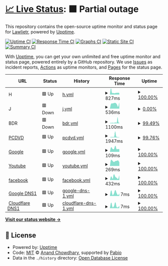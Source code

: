 # [📈 Live Status](https://Lawlietr.github.io/upptime): <!--live status--> **🟧 Partial outage**

This repository contains the open-source uptime monitor and status page for [Lawlietr](https://Lawlietr.github.io/upptime), powered by [Upptime](https://github.com/upptime/upptime).

[![Uptime CI](https://github.com/Lawlietr/upptime/workflows/Uptime%20CI/badge.svg)](https://github.com/Lawlietr/upptime/actions?query=workflow%3A%22Uptime+CI%22)
[![Response Time CI](https://github.com/Lawlietr/upptime/workflows/Response%20Time%20CI/badge.svg)](https://github.com/Lawlietr/upptime/actions?query=workflow%3A%22Response+Time+CI%22)
[![Graphs CI](https://github.com/Lawlietr/upptime/workflows/Graphs%20CI/badge.svg)](https://github.com/Lawlietr/upptime/actions?query=workflow%3A%22Graphs+CI%22)
[![Static Site CI](https://github.com/Lawlietr/upptime/workflows/Static%20Site%20CI/badge.svg)](https://github.com/Lawlietr/upptime/actions?query=workflow%3A%22Static+Site+CI%22)
[![Summary CI](https://github.com/Lawlietr/upptime/workflows/Summary%20CI/badge.svg)](https://github.com/Lawlietr/upptime/actions?query=workflow%3A%22Summary+CI%22)

With [Upptime](https://upptime.js.org), you can get your own unlimited and free uptime monitor and status page, powered entirely by a GitHub repository. We use [Issues](https://github.com/Lawlietr/upptime/issues) as incident reports, [Actions](https://github.com/Lawlietr/upptime/actions) as uptime monitors, and [Pages](https://Lawlietr.github.io/upptime) for the status page.

<!--start: status pages-->
<!-- This summary is generated by Upptime (https://github.com/upptime/upptime) -->
<!-- Do not edit this manually, your changes will be overwritten -->
<!-- prettier-ignore -->
| URL | Status | History | Response Time | Uptime |
| --- | ------ | ------- | ------------- | ------ |
| <img alt="" src="https://icons.duckduckgo.com/ip3/null.ico" height="13"> H | 🟩 Up | [h.yml](https://github.com/Lawlietr/upptime/commits/HEAD/history/h.yml) | <details><summary><img alt="Response time graph" src="./graphs/h/response-time-week.png" height="20"> 827ms</summary><br><a href="https://Lawlietr.github.io/upptime/history/h"><img alt="Response time 808" src="https://img.shields.io/endpoint?url=https%3A%2F%2Fraw.githubusercontent.com%2FLawlietr%2Fupptime%2FHEAD%2Fapi%2Fh%2Fresponse-time.json"></a><br><a href="https://Lawlietr.github.io/upptime/history/h"><img alt="24-hour response time 727" src="https://img.shields.io/endpoint?url=https%3A%2F%2Fraw.githubusercontent.com%2FLawlietr%2Fupptime%2FHEAD%2Fapi%2Fh%2Fresponse-time-day.json"></a><br><a href="https://Lawlietr.github.io/upptime/history/h"><img alt="7-day response time 827" src="https://img.shields.io/endpoint?url=https%3A%2F%2Fraw.githubusercontent.com%2FLawlietr%2Fupptime%2FHEAD%2Fapi%2Fh%2Fresponse-time-week.json"></a><br><a href="https://Lawlietr.github.io/upptime/history/h"><img alt="30-day response time 1435" src="https://img.shields.io/endpoint?url=https%3A%2F%2Fraw.githubusercontent.com%2FLawlietr%2Fupptime%2FHEAD%2Fapi%2Fh%2Fresponse-time-month.json"></a><br><a href="https://Lawlietr.github.io/upptime/history/h"><img alt="1-year response time 815" src="https://img.shields.io/endpoint?url=https%3A%2F%2Fraw.githubusercontent.com%2FLawlietr%2Fupptime%2FHEAD%2Fapi%2Fh%2Fresponse-time-year.json"></a></details> | <details><summary><a href="https://Lawlietr.github.io/upptime/history/h">100.00%</a></summary><a href="https://Lawlietr.github.io/upptime/history/h"><img alt="All-time uptime 99.74%" src="https://img.shields.io/endpoint?url=https%3A%2F%2Fraw.githubusercontent.com%2FLawlietr%2Fupptime%2FHEAD%2Fapi%2Fh%2Fuptime.json"></a><br><a href="https://Lawlietr.github.io/upptime/history/h"><img alt="24-hour uptime 100.00%" src="https://img.shields.io/endpoint?url=https%3A%2F%2Fraw.githubusercontent.com%2FLawlietr%2Fupptime%2FHEAD%2Fapi%2Fh%2Fuptime-day.json"></a><br><a href="https://Lawlietr.github.io/upptime/history/h"><img alt="7-day uptime 100.00%" src="https://img.shields.io/endpoint?url=https%3A%2F%2Fraw.githubusercontent.com%2FLawlietr%2Fupptime%2FHEAD%2Fapi%2Fh%2Fuptime-week.json"></a><br><a href="https://Lawlietr.github.io/upptime/history/h"><img alt="30-day uptime 99.76%" src="https://img.shields.io/endpoint?url=https%3A%2F%2Fraw.githubusercontent.com%2FLawlietr%2Fupptime%2FHEAD%2Fapi%2Fh%2Fuptime-month.json"></a><br><a href="https://Lawlietr.github.io/upptime/history/h"><img alt="1-year uptime 99.71%" src="https://img.shields.io/endpoint?url=https%3A%2F%2Fraw.githubusercontent.com%2FLawlietr%2Fupptime%2FHEAD%2Fapi%2Fh%2Fuptime-year.json"></a></details>
| <img alt="" src="https://icons.duckduckgo.com/ip3/null.ico" height="13"> J | 🟥 Down | [j.yml](https://github.com/Lawlietr/upptime/commits/HEAD/history/j.yml) | <details><summary><img alt="Response time graph" src="./graphs/j/response-time-week.png" height="20"> 536ms</summary><br><a href="https://Lawlietr.github.io/upptime/history/j"><img alt="Response time 713" src="https://img.shields.io/endpoint?url=https%3A%2F%2Fraw.githubusercontent.com%2FLawlietr%2Fupptime%2FHEAD%2Fapi%2Fj%2Fresponse-time.json"></a><br><a href="https://Lawlietr.github.io/upptime/history/j"><img alt="24-hour response time 671" src="https://img.shields.io/endpoint?url=https%3A%2F%2Fraw.githubusercontent.com%2FLawlietr%2Fupptime%2FHEAD%2Fapi%2Fj%2Fresponse-time-day.json"></a><br><a href="https://Lawlietr.github.io/upptime/history/j"><img alt="7-day response time 536" src="https://img.shields.io/endpoint?url=https%3A%2F%2Fraw.githubusercontent.com%2FLawlietr%2Fupptime%2FHEAD%2Fapi%2Fj%2Fresponse-time-week.json"></a><br><a href="https://Lawlietr.github.io/upptime/history/j"><img alt="30-day response time 608" src="https://img.shields.io/endpoint?url=https%3A%2F%2Fraw.githubusercontent.com%2FLawlietr%2Fupptime%2FHEAD%2Fapi%2Fj%2Fresponse-time-month.json"></a><br><a href="https://Lawlietr.github.io/upptime/history/j"><img alt="1-year response time 716" src="https://img.shields.io/endpoint?url=https%3A%2F%2Fraw.githubusercontent.com%2FLawlietr%2Fupptime%2FHEAD%2Fapi%2Fj%2Fresponse-time-year.json"></a></details> | <details><summary><a href="https://Lawlietr.github.io/upptime/history/j">0.00%</a></summary><a href="https://Lawlietr.github.io/upptime/history/j"><img alt="All-time uptime 63.60%" src="https://img.shields.io/endpoint?url=https%3A%2F%2Fraw.githubusercontent.com%2FLawlietr%2Fupptime%2FHEAD%2Fapi%2Fj%2Fuptime.json"></a><br><a href="https://Lawlietr.github.io/upptime/history/j"><img alt="24-hour uptime 0.00%" src="https://img.shields.io/endpoint?url=https%3A%2F%2Fraw.githubusercontent.com%2FLawlietr%2Fupptime%2FHEAD%2Fapi%2Fj%2Fuptime-day.json"></a><br><a href="https://Lawlietr.github.io/upptime/history/j"><img alt="7-day uptime 0.00%" src="https://img.shields.io/endpoint?url=https%3A%2F%2Fraw.githubusercontent.com%2FLawlietr%2Fupptime%2FHEAD%2Fapi%2Fj%2Fuptime-week.json"></a><br><a href="https://Lawlietr.github.io/upptime/history/j"><img alt="30-day uptime 0.00%" src="https://img.shields.io/endpoint?url=https%3A%2F%2Fraw.githubusercontent.com%2FLawlietr%2Fupptime%2FHEAD%2Fapi%2Fj%2Fuptime-month.json"></a><br><a href="https://Lawlietr.github.io/upptime/history/j"><img alt="1-year uptime 58.96%" src="https://img.shields.io/endpoint?url=https%3A%2F%2Fraw.githubusercontent.com%2FLawlietr%2Fupptime%2FHEAD%2Fapi%2Fj%2Fuptime-year.json"></a></details>
| <img alt="" src="https://icons.duckduckgo.com/ip3/null.ico" height="13"> BDR | 🟥 Down | [bdr.yml](https://github.com/Lawlietr/upptime/commits/HEAD/history/bdr.yml) | <details><summary><img alt="Response time graph" src="./graphs/bdr/response-time-week.png" height="20"> 1100ms</summary><br><a href="https://Lawlietr.github.io/upptime/history/bdr"><img alt="Response time 641" src="https://img.shields.io/endpoint?url=https%3A%2F%2Fraw.githubusercontent.com%2FLawlietr%2Fupptime%2FHEAD%2Fapi%2Fbdr%2Fresponse-time.json"></a><br><a href="https://Lawlietr.github.io/upptime/history/bdr"><img alt="24-hour response time 482" src="https://img.shields.io/endpoint?url=https%3A%2F%2Fraw.githubusercontent.com%2FLawlietr%2Fupptime%2FHEAD%2Fapi%2Fbdr%2Fresponse-time-day.json"></a><br><a href="https://Lawlietr.github.io/upptime/history/bdr"><img alt="7-day response time 1100" src="https://img.shields.io/endpoint?url=https%3A%2F%2Fraw.githubusercontent.com%2FLawlietr%2Fupptime%2FHEAD%2Fapi%2Fbdr%2Fresponse-time-week.json"></a><br><a href="https://Lawlietr.github.io/upptime/history/bdr"><img alt="30-day response time 703" src="https://img.shields.io/endpoint?url=https%3A%2F%2Fraw.githubusercontent.com%2FLawlietr%2Fupptime%2FHEAD%2Fapi%2Fbdr%2Fresponse-time-month.json"></a><br><a href="https://Lawlietr.github.io/upptime/history/bdr"><img alt="1-year response time 653" src="https://img.shields.io/endpoint?url=https%3A%2F%2Fraw.githubusercontent.com%2FLawlietr%2Fupptime%2FHEAD%2Fapi%2Fbdr%2Fresponse-time-year.json"></a></details> | <details><summary><a href="https://Lawlietr.github.io/upptime/history/bdr">99.49%</a></summary><a href="https://Lawlietr.github.io/upptime/history/bdr"><img alt="All-time uptime 99.89%" src="https://img.shields.io/endpoint?url=https%3A%2F%2Fraw.githubusercontent.com%2FLawlietr%2Fupptime%2FHEAD%2Fapi%2Fbdr%2Fuptime.json"></a><br><a href="https://Lawlietr.github.io/upptime/history/bdr"><img alt="24-hour uptime 99.99%" src="https://img.shields.io/endpoint?url=https%3A%2F%2Fraw.githubusercontent.com%2FLawlietr%2Fupptime%2FHEAD%2Fapi%2Fbdr%2Fuptime-day.json"></a><br><a href="https://Lawlietr.github.io/upptime/history/bdr"><img alt="7-day uptime 99.49%" src="https://img.shields.io/endpoint?url=https%3A%2F%2Fraw.githubusercontent.com%2FLawlietr%2Fupptime%2FHEAD%2Fapi%2Fbdr%2Fuptime-week.json"></a><br><a href="https://Lawlietr.github.io/upptime/history/bdr"><img alt="30-day uptime 99.52%" src="https://img.shields.io/endpoint?url=https%3A%2F%2Fraw.githubusercontent.com%2FLawlietr%2Fupptime%2FHEAD%2Fapi%2Fbdr%2Fuptime-month.json"></a><br><a href="https://Lawlietr.github.io/upptime/history/bdr"><img alt="1-year uptime 99.87%" src="https://img.shields.io/endpoint?url=https%3A%2F%2Fraw.githubusercontent.com%2FLawlietr%2Fupptime%2FHEAD%2Fapi%2Fbdr%2Fuptime-year.json"></a></details>
| <img alt="" src="https://icons.duckduckgo.com/ip3/www.pcdvd.com.tw.ico" height="13"> [PCDVD](https://www.pcdvd.com.tw) | 🟩 Up | [pcdvd.yml](https://github.com/Lawlietr/upptime/commits/HEAD/history/pcdvd.yml) | <details><summary><img alt="Response time graph" src="./graphs/pcdvd/response-time-week.png" height="20"> 1947ms</summary><br><a href="https://Lawlietr.github.io/upptime/history/pcdvd"><img alt="Response time 1347" src="https://img.shields.io/endpoint?url=https%3A%2F%2Fraw.githubusercontent.com%2FLawlietr%2Fupptime%2FHEAD%2Fapi%2Fpcdvd%2Fresponse-time.json"></a><br><a href="https://Lawlietr.github.io/upptime/history/pcdvd"><img alt="24-hour response time 353" src="https://img.shields.io/endpoint?url=https%3A%2F%2Fraw.githubusercontent.com%2FLawlietr%2Fupptime%2FHEAD%2Fapi%2Fpcdvd%2Fresponse-time-day.json"></a><br><a href="https://Lawlietr.github.io/upptime/history/pcdvd"><img alt="7-day response time 1947" src="https://img.shields.io/endpoint?url=https%3A%2F%2Fraw.githubusercontent.com%2FLawlietr%2Fupptime%2FHEAD%2Fapi%2Fpcdvd%2Fresponse-time-week.json"></a><br><a href="https://Lawlietr.github.io/upptime/history/pcdvd"><img alt="30-day response time 1550" src="https://img.shields.io/endpoint?url=https%3A%2F%2Fraw.githubusercontent.com%2FLawlietr%2Fupptime%2FHEAD%2Fapi%2Fpcdvd%2Fresponse-time-month.json"></a><br><a href="https://Lawlietr.github.io/upptime/history/pcdvd"><img alt="1-year response time 1422" src="https://img.shields.io/endpoint?url=https%3A%2F%2Fraw.githubusercontent.com%2FLawlietr%2Fupptime%2FHEAD%2Fapi%2Fpcdvd%2Fresponse-time-year.json"></a></details> | <details><summary><a href="https://Lawlietr.github.io/upptime/history/pcdvd">99.76%</a></summary><a href="https://Lawlietr.github.io/upptime/history/pcdvd"><img alt="All-time uptime 99.65%" src="https://img.shields.io/endpoint?url=https%3A%2F%2Fraw.githubusercontent.com%2FLawlietr%2Fupptime%2FHEAD%2Fapi%2Fpcdvd%2Fuptime.json"></a><br><a href="https://Lawlietr.github.io/upptime/history/pcdvd"><img alt="24-hour uptime 100.00%" src="https://img.shields.io/endpoint?url=https%3A%2F%2Fraw.githubusercontent.com%2FLawlietr%2Fupptime%2FHEAD%2Fapi%2Fpcdvd%2Fuptime-day.json"></a><br><a href="https://Lawlietr.github.io/upptime/history/pcdvd"><img alt="7-day uptime 99.76%" src="https://img.shields.io/endpoint?url=https%3A%2F%2Fraw.githubusercontent.com%2FLawlietr%2Fupptime%2FHEAD%2Fapi%2Fpcdvd%2Fuptime-week.json"></a><br><a href="https://Lawlietr.github.io/upptime/history/pcdvd"><img alt="30-day uptime 98.86%" src="https://img.shields.io/endpoint?url=https%3A%2F%2Fraw.githubusercontent.com%2FLawlietr%2Fupptime%2FHEAD%2Fapi%2Fpcdvd%2Fuptime-month.json"></a><br><a href="https://Lawlietr.github.io/upptime/history/pcdvd"><img alt="1-year uptime 99.60%" src="https://img.shields.io/endpoint?url=https%3A%2F%2Fraw.githubusercontent.com%2FLawlietr%2Fupptime%2FHEAD%2Fapi%2Fpcdvd%2Fuptime-year.json"></a></details>
| <img alt="" src="https://icons.duckduckgo.com/ip3/www.google.com.ico" height="13"> [Google](https://www.google.com) | 🟩 Up | [google.yml](https://github.com/Lawlietr/upptime/commits/HEAD/history/google.yml) | <details><summary><img alt="Response time graph" src="./graphs/google/response-time-week.png" height="20"> 109ms</summary><br><a href="https://Lawlietr.github.io/upptime/history/google"><img alt="Response time 112" src="https://img.shields.io/endpoint?url=https%3A%2F%2Fraw.githubusercontent.com%2FLawlietr%2Fupptime%2FHEAD%2Fapi%2Fgoogle%2Fresponse-time.json"></a><br><a href="https://Lawlietr.github.io/upptime/history/google"><img alt="24-hour response time 80" src="https://img.shields.io/endpoint?url=https%3A%2F%2Fraw.githubusercontent.com%2FLawlietr%2Fupptime%2FHEAD%2Fapi%2Fgoogle%2Fresponse-time-day.json"></a><br><a href="https://Lawlietr.github.io/upptime/history/google"><img alt="7-day response time 109" src="https://img.shields.io/endpoint?url=https%3A%2F%2Fraw.githubusercontent.com%2FLawlietr%2Fupptime%2FHEAD%2Fapi%2Fgoogle%2Fresponse-time-week.json"></a><br><a href="https://Lawlietr.github.io/upptime/history/google"><img alt="30-day response time 139" src="https://img.shields.io/endpoint?url=https%3A%2F%2Fraw.githubusercontent.com%2FLawlietr%2Fupptime%2FHEAD%2Fapi%2Fgoogle%2Fresponse-time-month.json"></a><br><a href="https://Lawlietr.github.io/upptime/history/google"><img alt="1-year response time 115" src="https://img.shields.io/endpoint?url=https%3A%2F%2Fraw.githubusercontent.com%2FLawlietr%2Fupptime%2FHEAD%2Fapi%2Fgoogle%2Fresponse-time-year.json"></a></details> | <details><summary><a href="https://Lawlietr.github.io/upptime/history/google">100.00%</a></summary><a href="https://Lawlietr.github.io/upptime/history/google"><img alt="All-time uptime 100.00%" src="https://img.shields.io/endpoint?url=https%3A%2F%2Fraw.githubusercontent.com%2FLawlietr%2Fupptime%2FHEAD%2Fapi%2Fgoogle%2Fuptime.json"></a><br><a href="https://Lawlietr.github.io/upptime/history/google"><img alt="24-hour uptime 100.00%" src="https://img.shields.io/endpoint?url=https%3A%2F%2Fraw.githubusercontent.com%2FLawlietr%2Fupptime%2FHEAD%2Fapi%2Fgoogle%2Fuptime-day.json"></a><br><a href="https://Lawlietr.github.io/upptime/history/google"><img alt="7-day uptime 100.00%" src="https://img.shields.io/endpoint?url=https%3A%2F%2Fraw.githubusercontent.com%2FLawlietr%2Fupptime%2FHEAD%2Fapi%2Fgoogle%2Fuptime-week.json"></a><br><a href="https://Lawlietr.github.io/upptime/history/google"><img alt="30-day uptime 100.00%" src="https://img.shields.io/endpoint?url=https%3A%2F%2Fraw.githubusercontent.com%2FLawlietr%2Fupptime%2FHEAD%2Fapi%2Fgoogle%2Fuptime-month.json"></a><br><a href="https://Lawlietr.github.io/upptime/history/google"><img alt="1-year uptime 99.98%" src="https://img.shields.io/endpoint?url=https%3A%2F%2Fraw.githubusercontent.com%2FLawlietr%2Fupptime%2FHEAD%2Fapi%2Fgoogle%2Fuptime-year.json"></a></details>
| <img alt="" src="https://icons.duckduckgo.com/ip3/www.youtube.com.ico" height="13"> [Youtube](https://www.youtube.com) | 🟩 Up | [youtube.yml](https://github.com/Lawlietr/upptime/commits/HEAD/history/youtube.yml) | <details><summary><img alt="Response time graph" src="./graphs/youtube/response-time-week.png" height="20"> 269ms</summary><br><a href="https://Lawlietr.github.io/upptime/history/youtube"><img alt="Response time 239" src="https://img.shields.io/endpoint?url=https%3A%2F%2Fraw.githubusercontent.com%2FLawlietr%2Fupptime%2FHEAD%2Fapi%2Fyoutube%2Fresponse-time.json"></a><br><a href="https://Lawlietr.github.io/upptime/history/youtube"><img alt="24-hour response time 198" src="https://img.shields.io/endpoint?url=https%3A%2F%2Fraw.githubusercontent.com%2FLawlietr%2Fupptime%2FHEAD%2Fapi%2Fyoutube%2Fresponse-time-day.json"></a><br><a href="https://Lawlietr.github.io/upptime/history/youtube"><img alt="7-day response time 269" src="https://img.shields.io/endpoint?url=https%3A%2F%2Fraw.githubusercontent.com%2FLawlietr%2Fupptime%2FHEAD%2Fapi%2Fyoutube%2Fresponse-time-week.json"></a><br><a href="https://Lawlietr.github.io/upptime/history/youtube"><img alt="30-day response time 269" src="https://img.shields.io/endpoint?url=https%3A%2F%2Fraw.githubusercontent.com%2FLawlietr%2Fupptime%2FHEAD%2Fapi%2Fyoutube%2Fresponse-time-month.json"></a><br><a href="https://Lawlietr.github.io/upptime/history/youtube"><img alt="1-year response time 239" src="https://img.shields.io/endpoint?url=https%3A%2F%2Fraw.githubusercontent.com%2FLawlietr%2Fupptime%2FHEAD%2Fapi%2Fyoutube%2Fresponse-time-year.json"></a></details> | <details><summary><a href="https://Lawlietr.github.io/upptime/history/youtube">100.00%</a></summary><a href="https://Lawlietr.github.io/upptime/history/youtube"><img alt="All-time uptime 100.00%" src="https://img.shields.io/endpoint?url=https%3A%2F%2Fraw.githubusercontent.com%2FLawlietr%2Fupptime%2FHEAD%2Fapi%2Fyoutube%2Fuptime.json"></a><br><a href="https://Lawlietr.github.io/upptime/history/youtube"><img alt="24-hour uptime 100.00%" src="https://img.shields.io/endpoint?url=https%3A%2F%2Fraw.githubusercontent.com%2FLawlietr%2Fupptime%2FHEAD%2Fapi%2Fyoutube%2Fuptime-day.json"></a><br><a href="https://Lawlietr.github.io/upptime/history/youtube"><img alt="7-day uptime 100.00%" src="https://img.shields.io/endpoint?url=https%3A%2F%2Fraw.githubusercontent.com%2FLawlietr%2Fupptime%2FHEAD%2Fapi%2Fyoutube%2Fuptime-week.json"></a><br><a href="https://Lawlietr.github.io/upptime/history/youtube"><img alt="30-day uptime 100.00%" src="https://img.shields.io/endpoint?url=https%3A%2F%2Fraw.githubusercontent.com%2FLawlietr%2Fupptime%2FHEAD%2Fapi%2Fyoutube%2Fuptime-month.json"></a><br><a href="https://Lawlietr.github.io/upptime/history/youtube"><img alt="1-year uptime 100.00%" src="https://img.shields.io/endpoint?url=https%3A%2F%2Fraw.githubusercontent.com%2FLawlietr%2Fupptime%2FHEAD%2Fapi%2Fyoutube%2Fuptime-year.json"></a></details>
| <img alt="" src="https://icons.duckduckgo.com/ip3/www.facebook.com.ico" height="13"> [facebook](https://www.facebook.com) | 🟩 Up | [facebook.yml](https://github.com/Lawlietr/upptime/commits/HEAD/history/facebook.yml) | <details><summary><img alt="Response time graph" src="./graphs/facebook/response-time-week.png" height="20"> 432ms</summary><br><a href="https://Lawlietr.github.io/upptime/history/facebook"><img alt="Response time 435" src="https://img.shields.io/endpoint?url=https%3A%2F%2Fraw.githubusercontent.com%2FLawlietr%2Fupptime%2FHEAD%2Fapi%2Ffacebook%2Fresponse-time.json"></a><br><a href="https://Lawlietr.github.io/upptime/history/facebook"><img alt="24-hour response time 646" src="https://img.shields.io/endpoint?url=https%3A%2F%2Fraw.githubusercontent.com%2FLawlietr%2Fupptime%2FHEAD%2Fapi%2Ffacebook%2Fresponse-time-day.json"></a><br><a href="https://Lawlietr.github.io/upptime/history/facebook"><img alt="7-day response time 432" src="https://img.shields.io/endpoint?url=https%3A%2F%2Fraw.githubusercontent.com%2FLawlietr%2Fupptime%2FHEAD%2Fapi%2Ffacebook%2Fresponse-time-week.json"></a><br><a href="https://Lawlietr.github.io/upptime/history/facebook"><img alt="30-day response time 437" src="https://img.shields.io/endpoint?url=https%3A%2F%2Fraw.githubusercontent.com%2FLawlietr%2Fupptime%2FHEAD%2Fapi%2Ffacebook%2Fresponse-time-month.json"></a><br><a href="https://Lawlietr.github.io/upptime/history/facebook"><img alt="1-year response time 432" src="https://img.shields.io/endpoint?url=https%3A%2F%2Fraw.githubusercontent.com%2FLawlietr%2Fupptime%2FHEAD%2Fapi%2Ffacebook%2Fresponse-time-year.json"></a></details> | <details><summary><a href="https://Lawlietr.github.io/upptime/history/facebook">100.00%</a></summary><a href="https://Lawlietr.github.io/upptime/history/facebook"><img alt="All-time uptime 99.99%" src="https://img.shields.io/endpoint?url=https%3A%2F%2Fraw.githubusercontent.com%2FLawlietr%2Fupptime%2FHEAD%2Fapi%2Ffacebook%2Fuptime.json"></a><br><a href="https://Lawlietr.github.io/upptime/history/facebook"><img alt="24-hour uptime 100.00%" src="https://img.shields.io/endpoint?url=https%3A%2F%2Fraw.githubusercontent.com%2FLawlietr%2Fupptime%2FHEAD%2Fapi%2Ffacebook%2Fuptime-day.json"></a><br><a href="https://Lawlietr.github.io/upptime/history/facebook"><img alt="7-day uptime 100.00%" src="https://img.shields.io/endpoint?url=https%3A%2F%2Fraw.githubusercontent.com%2FLawlietr%2Fupptime%2FHEAD%2Fapi%2Ffacebook%2Fuptime-week.json"></a><br><a href="https://Lawlietr.github.io/upptime/history/facebook"><img alt="30-day uptime 100.00%" src="https://img.shields.io/endpoint?url=https%3A%2F%2Fraw.githubusercontent.com%2FLawlietr%2Fupptime%2FHEAD%2Fapi%2Ffacebook%2Fuptime-month.json"></a><br><a href="https://Lawlietr.github.io/upptime/history/facebook"><img alt="1-year uptime 99.99%" src="https://img.shields.io/endpoint?url=https%3A%2F%2Fraw.githubusercontent.com%2FLawlietr%2Fupptime%2FHEAD%2Fapi%2Ffacebook%2Fuptime-year.json"></a></details>
| <img alt="" src="https://icons.duckduckgo.com/ip3/null.ico" height="13"> [Google DNS1](8.8.8.8) | 🟩 Up | [google-dns-1.yml](https://github.com/Lawlietr/upptime/commits/HEAD/history/google-dns-1.yml) | <details><summary><img alt="Response time graph" src="./graphs/google-dns-1/response-time-week.png" height="20"> 7ms</summary><br><a href="https://Lawlietr.github.io/upptime/history/google-dns-1"><img alt="Response time 4" src="https://img.shields.io/endpoint?url=https%3A%2F%2Fraw.githubusercontent.com%2FLawlietr%2Fupptime%2FHEAD%2Fapi%2Fgoogle-dns-1%2Fresponse-time.json"></a><br><a href="https://Lawlietr.github.io/upptime/history/google-dns-1"><img alt="24-hour response time 6" src="https://img.shields.io/endpoint?url=https%3A%2F%2Fraw.githubusercontent.com%2FLawlietr%2Fupptime%2FHEAD%2Fapi%2Fgoogle-dns-1%2Fresponse-time-day.json"></a><br><a href="https://Lawlietr.github.io/upptime/history/google-dns-1"><img alt="7-day response time 7" src="https://img.shields.io/endpoint?url=https%3A%2F%2Fraw.githubusercontent.com%2FLawlietr%2Fupptime%2FHEAD%2Fapi%2Fgoogle-dns-1%2Fresponse-time-week.json"></a><br><a href="https://Lawlietr.github.io/upptime/history/google-dns-1"><img alt="30-day response time 6" src="https://img.shields.io/endpoint?url=https%3A%2F%2Fraw.githubusercontent.com%2FLawlietr%2Fupptime%2FHEAD%2Fapi%2Fgoogle-dns-1%2Fresponse-time-month.json"></a><br><a href="https://Lawlietr.github.io/upptime/history/google-dns-1"><img alt="1-year response time 4" src="https://img.shields.io/endpoint?url=https%3A%2F%2Fraw.githubusercontent.com%2FLawlietr%2Fupptime%2FHEAD%2Fapi%2Fgoogle-dns-1%2Fresponse-time-year.json"></a></details> | <details><summary><a href="https://Lawlietr.github.io/upptime/history/google-dns-1">100.00%</a></summary><a href="https://Lawlietr.github.io/upptime/history/google-dns-1"><img alt="All-time uptime 100.00%" src="https://img.shields.io/endpoint?url=https%3A%2F%2Fraw.githubusercontent.com%2FLawlietr%2Fupptime%2FHEAD%2Fapi%2Fgoogle-dns-1%2Fuptime.json"></a><br><a href="https://Lawlietr.github.io/upptime/history/google-dns-1"><img alt="24-hour uptime 100.00%" src="https://img.shields.io/endpoint?url=https%3A%2F%2Fraw.githubusercontent.com%2FLawlietr%2Fupptime%2FHEAD%2Fapi%2Fgoogle-dns-1%2Fuptime-day.json"></a><br><a href="https://Lawlietr.github.io/upptime/history/google-dns-1"><img alt="7-day uptime 100.00%" src="https://img.shields.io/endpoint?url=https%3A%2F%2Fraw.githubusercontent.com%2FLawlietr%2Fupptime%2FHEAD%2Fapi%2Fgoogle-dns-1%2Fuptime-week.json"></a><br><a href="https://Lawlietr.github.io/upptime/history/google-dns-1"><img alt="30-day uptime 100.00%" src="https://img.shields.io/endpoint?url=https%3A%2F%2Fraw.githubusercontent.com%2FLawlietr%2Fupptime%2FHEAD%2Fapi%2Fgoogle-dns-1%2Fuptime-month.json"></a><br><a href="https://Lawlietr.github.io/upptime/history/google-dns-1"><img alt="1-year uptime 100.00%" src="https://img.shields.io/endpoint?url=https%3A%2F%2Fraw.githubusercontent.com%2FLawlietr%2Fupptime%2FHEAD%2Fapi%2Fgoogle-dns-1%2Fuptime-year.json"></a></details>
| <img alt="" src="https://icons.duckduckgo.com/ip3/null.ico" height="13"> [Cloudflare DNS1](1.1.1.1) | 🟩 Up | [cloudflare-dns-1.yml](https://github.com/Lawlietr/upptime/commits/HEAD/history/cloudflare-dns-1.yml) | <details><summary><img alt="Response time graph" src="./graphs/cloudflare-dns-1/response-time-week.png" height="20"> 7ms</summary><br><a href="https://Lawlietr.github.io/upptime/history/cloudflare-dns-1"><img alt="Response time 5" src="https://img.shields.io/endpoint?url=https%3A%2F%2Fraw.githubusercontent.com%2FLawlietr%2Fupptime%2FHEAD%2Fapi%2Fcloudflare-dns-1%2Fresponse-time.json"></a><br><a href="https://Lawlietr.github.io/upptime/history/cloudflare-dns-1"><img alt="24-hour response time 6" src="https://img.shields.io/endpoint?url=https%3A%2F%2Fraw.githubusercontent.com%2FLawlietr%2Fupptime%2FHEAD%2Fapi%2Fcloudflare-dns-1%2Fresponse-time-day.json"></a><br><a href="https://Lawlietr.github.io/upptime/history/cloudflare-dns-1"><img alt="7-day response time 7" src="https://img.shields.io/endpoint?url=https%3A%2F%2Fraw.githubusercontent.com%2FLawlietr%2Fupptime%2FHEAD%2Fapi%2Fcloudflare-dns-1%2Fresponse-time-week.json"></a><br><a href="https://Lawlietr.github.io/upptime/history/cloudflare-dns-1"><img alt="30-day response time 6" src="https://img.shields.io/endpoint?url=https%3A%2F%2Fraw.githubusercontent.com%2FLawlietr%2Fupptime%2FHEAD%2Fapi%2Fcloudflare-dns-1%2Fresponse-time-month.json"></a><br><a href="https://Lawlietr.github.io/upptime/history/cloudflare-dns-1"><img alt="1-year response time 4" src="https://img.shields.io/endpoint?url=https%3A%2F%2Fraw.githubusercontent.com%2FLawlietr%2Fupptime%2FHEAD%2Fapi%2Fcloudflare-dns-1%2Fresponse-time-year.json"></a></details> | <details><summary><a href="https://Lawlietr.github.io/upptime/history/cloudflare-dns-1">100.00%</a></summary><a href="https://Lawlietr.github.io/upptime/history/cloudflare-dns-1"><img alt="All-time uptime 99.99%" src="https://img.shields.io/endpoint?url=https%3A%2F%2Fraw.githubusercontent.com%2FLawlietr%2Fupptime%2FHEAD%2Fapi%2Fcloudflare-dns-1%2Fuptime.json"></a><br><a href="https://Lawlietr.github.io/upptime/history/cloudflare-dns-1"><img alt="24-hour uptime 100.00%" src="https://img.shields.io/endpoint?url=https%3A%2F%2Fraw.githubusercontent.com%2FLawlietr%2Fupptime%2FHEAD%2Fapi%2Fcloudflare-dns-1%2Fuptime-day.json"></a><br><a href="https://Lawlietr.github.io/upptime/history/cloudflare-dns-1"><img alt="7-day uptime 100.00%" src="https://img.shields.io/endpoint?url=https%3A%2F%2Fraw.githubusercontent.com%2FLawlietr%2Fupptime%2FHEAD%2Fapi%2Fcloudflare-dns-1%2Fuptime-week.json"></a><br><a href="https://Lawlietr.github.io/upptime/history/cloudflare-dns-1"><img alt="30-day uptime 100.00%" src="https://img.shields.io/endpoint?url=https%3A%2F%2Fraw.githubusercontent.com%2FLawlietr%2Fupptime%2FHEAD%2Fapi%2Fcloudflare-dns-1%2Fuptime-month.json"></a><br><a href="https://Lawlietr.github.io/upptime/history/cloudflare-dns-1"><img alt="1-year uptime 99.99%" src="https://img.shields.io/endpoint?url=https%3A%2F%2Fraw.githubusercontent.com%2FLawlietr%2Fupptime%2FHEAD%2Fapi%2Fcloudflare-dns-1%2Fuptime-year.json"></a></details>

<!--end: status pages-->

[**Visit our status website →**](https://Lawlietr.github.io/upptime)

## 📄 License

- Powered by: [Upptime](https://github.com/upptime/upptime)
- Code: [MIT](./LICENSE) © [Anand Chowdhary](https://anandchowdhary.com), supported by [Pabio](https://pabio.com)
- Data in the `./history` directory: [Open Database License](https://opendatacommons.org/licenses/odbl/1-0/)
